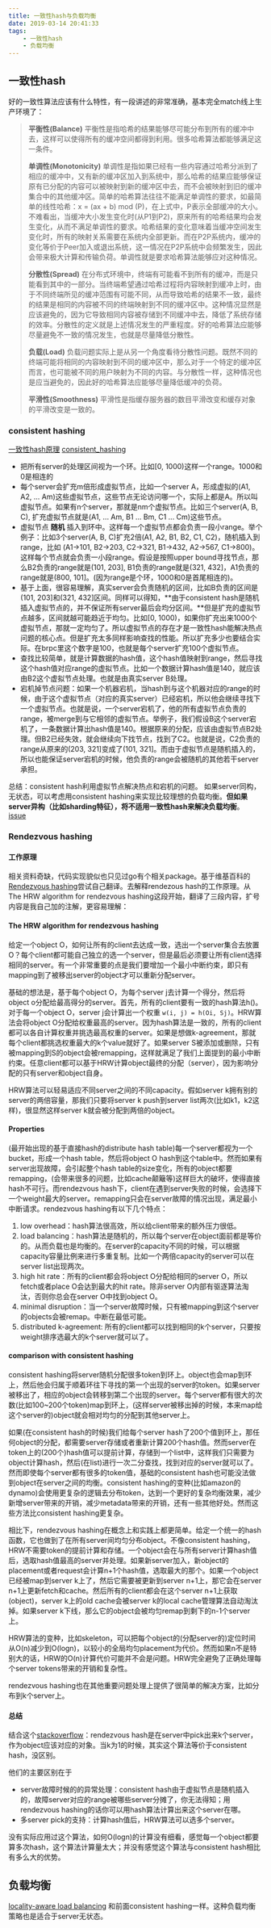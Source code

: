 ```yaml
---
title: 一致性hash与负载均衡
date: 2019-03-14 20:41:33
tags: 
    - 一致性hash
    - 负载均衡
---
```


## 一致性hash

好的一致性算法应该有什么特性，有一段讲述的非常准确，基本完全match线上生产环境了：

> **平衡性(Balance)**
>平衡性是指哈希的结果能够尽可能分布到所有的缓冲中去，这样可以使得所有的缓冲空间都得到利用。很多哈希算法都能够满足这一条件。
>
> **单调性(Monotonicity)**
>单调性是指如果已经有一些内容通过哈希分派到了相应的缓冲中，又有新的缓冲区加入到系统中，那么哈希的结果应能够保证原有已分配的内容可以被映射到新的缓冲区中去，而不会被映射到旧的缓冲集合中的其他缓冲区。简单的哈希算法往往不能满足单调性的要求，如最简单的线性哈希：x = (ax + b) mod (P)，在上式中，P表示全部缓冲的大小。不难看出，当缓冲大小发生变化时(从P1到P2)，原来所有的哈希结果均会发生变化，从而不满足单调性的要求。哈希结果的变化意味着当缓冲空间发生变化时，所有的映射关系需要在系统内全部更新。而在P2P系统内，缓冲的变化等价于Peer加入或退出系统，这一情况在P2P系统中会频繁发生，因此会带来极大计算和传输负荷。单调性就是要求哈希算法能够应对这种情况。
>
> **分散性(Spread)**
>在分布式环境中，终端有可能看不到所有的缓冲，而是只能看到其中的一部分。当终端希望通过哈希过程将内容映射到缓冲上时，由于不同终端所见的缓冲范围有可能不同，从而导致哈希的结果不一致，最终的结果是相同的内容被不同的终端映射到不同的缓冲区中。这种情况显然是应该避免的，因为它导致相同内容被存储到不同缓冲中去，降低了系统存储的效率。分散性的定义就是上述情况发生的严重程度。好的哈希算法应能够尽量避免不一致的情况发生，也就是尽量降低分散性。
>
> **负载(Load)**
>负载问题实际上是从另一个角度看待分散性问题。既然不同的终端可能将相同的内容映射到不同的缓冲区中，那么对于一个特定的缓冲区而言，也可能被不同的用户映射为不同的内容。与分散性一样，这种情况也是应当避免的，因此好的哈希算法应能够尽量降低缓冲的负荷。
>
> **平滑性(Smoothness)**
>平滑性是指缓存服务器的数目平滑改变和缓存对象的平滑改变是一致的。

### consistent hashing

[一致性hash原理](https://www.cnblogs.com/lpfuture/p/5796398.html)
[consistent_hashing](https://github.com/apache/incubator-brpc/blob/master/docs/cn/consistent_hashing.md)  

- 把所有server的处理区间视为一个环。比如[0, 1000)这样一个range。1000和0是相连的
- 每个server会扩充m倍形成虚拟节点，比如一个server A，形成虚拟的(A1, A2, ... Am)这些虚拟节点，这些节点无论访问哪一个，实际上都是A。所以叫虚拟节点。如果有n个server，那就是nm个虚拟节点。比如三个server(A, B, C), 扩充虚拟节点就是(A1, ... Am, B1 ... Bm, C1 ... Cm)这些节点。
- 虚拟节点 **随机** 插入到环中。这样每一个虚拟节点都会负责一段小range。举个例子：比如3个server(A, B, C)扩充2倍(A1, A2, B1, B2, C1, C2)，随机插入到range，比如 (A1->101, B2->203, C2->321, B1->432, A2->567, C1->800)。这样每个节点就会负责一小段range。假设是按照upper bound寻找节点，那么B2负责的range就是(101, 203], B1负责的range就是(321, 432]，A1负责的range就是(800, 101]。(因为range是个环，1000和0是首尾相连的)。
- 基于上面，很容易理解，真实server会负责随机的区间，比如B负责的区间是(101, 203]和(321, 432]区间。同样可以得知，**由于consistent hash是随机插入虚拟节点的，并不保证所有server最后会均分区间。**但是扩充的虚拟节点越多，区间就越可能趋近于均匀。比如[0, 1000)，如果你扩充出来1000个虚拟节点，那就一定均匀了。所以虚拟节点的存在才是一致性hash能解决热点问题的核心点。但是扩充太多同样影响查找的性能。所以扩充多少也要结合实际。在brpc里这个数字是100，也就是每个server扩充100个虚拟节点。
- 查找比较简单，就是计算数据的hash值，这个hash值映射到range，然后寻找这个hash值对应range的虚拟节点。比如一个数据计算hash值是140，就应该由B2这个虚拟节点处理。也就是由真实server B处理。
- 宕机掉节点问题：如果一个机器宕机，当hash到与这个机器对应的range的时候，由于这个虚拟节点（对应的真实server）已经宕机，所以他会继续寻找下一个虚拟节点。也就是说，一个server宕机了，他的所有虚拟节点负责的range，被merge到与它相邻的虚拟节点。举例子，我们假设B这个server宕机了，一条数据计算出hash值是140。根据原来的分配，应该由虚拟节点B2处理。但B2已经失效，就会继续向下找节点，找到了C2。也就是说，C2负责的range从原来的(203, 321]变成了(101, 321]。而由于虚拟节点是随机插入的，所以也能保证server宕机的时候，他负责的range会被随机的其他若干server承担。

总结：consistent hash利用虚拟节点解决热点和宕机的问题。 如果server同构，无状态，可以考虑用consistent hashing来实现比较理想的负载均衡。**但如果server异构（比如sharding特征），将不适用一致性hash来解决负载均衡**。 [issue](https://github.com/apache/incubator-brpc/issues/649)

### Rendezvous hashing

#### 工作原理
相关资料奇缺，代码实现貌似也只见过go有个相关package。基于维基百科的[Rendezvous hashing](https://en.wikipedia.org/wiki/Rendezvous_hashing)尝试自己翻译。去解释rendezous hash的工作原理。从The HRW algorithm for rendezvous hashing这段开始，翻译了三段内容，扩号内容是我自己加的注解，更容易理解：

#### The HRW algorithm for rendezvous hashing
给定一个object O，如何让所有的client去达成一致，选出一个server集合去放置O？每个client都可能自己独立的选一个server，但是最后必须要让所有client选择相同的server。有一个非常重要的点是我们要增加一个最小中断约束，即只有mapping到了被移出server的object才可以重新分配server。

基础的想法是，基于每个object O，为每个server j去计算一个得分，然后将object o分配给最高得分的server。首先，所有的client要有一致的hash算法h()。对于每一个object O，server j会计算出一个权重 `w(i, j) = h(Oi, Sj)`。HRW算法会将object O分配给权重最高的server。因为hash算法是一致的，所有的client都可以各自计算权重并挑选最高权重的server。如果是想做k-agreement，那就每个client都挑选权重最大的k个value就好了。如果server S被添加或删除，只有被mapping到S的object会被remapping，这样就满足了我们上面提到的最小中断约束。任意client都可以基于HRW计算object最终的分配（server），因为影响分配的只有server和object自身。

HRW算法可以轻易适应不同server之间的不同capacity。假如server k拥有别的server的两倍容量，那我们只要将server k push到server list两次(比如k1，k2这样)，很显然这样server k就会被分配到两倍的object。

#### Properties

(最开始出现的基于直接hash的distribute hash table)每一个server都视为一个bucket，形成一个hash table，然后将object O hash到这个table中。然而如果有server出现故障，会引起整个hash table的size变化，所有的object都要remapping，(会带来很多的问题，比如cache颠簸等)这样巨大的破坏，使得直接hash不可行。而rendezvous hash下，client在遇到server失败的时候，会选择下一个weight最大的server。remapping只会在server故障的情况出现，满足最小中断请求。rendezvous hashing有以下几个特点：
1. low overhead：hash算法很高效，所以给client带来的额外压力很低。
2. load balancing：hash算法是随机的，所以每个server在object面前都是等价的。从而负载也是均衡的。在server的capacity不同的时候，可以根据capacity容量比例来进行多重复制。比如一个两倍capacity的server可以在server list出现两次。
3. high hit rate：所有的client都会将object O分配给相同的server O，所以fetch或者place O会达到最大的hit rate。除非server O内部有驱逐算法淘汰，否则你总会在server O中找到object O。
4. minimal disruption：当一个server故障时候，只有被mapping到这个server的objects会被remap。中断在最低可能。
5. distributed k-agreement: 所有的client都可以找到相同的k个server，只要按weight排序选最大的k个server就可以了。

#### comparison with consistent hashing
consistent hashing将server随机分配很多token到环上。object也会map到环上，然后他会归属于顺着环往下寻找的第一个出现的server的token。如果server被移出了，相应的object会转移到第二个出现的server。每个server都有很大的次数(比如100~200个token)map到环上，(这样server被移出掉的时候，本来map给这个server的)object就会相对均匀的分配到其他server上。

如果(在consistent hash的时候)我们给每个server hash了200个值到环上，那任何object的分配，都需要server存储或者重新计算200个hash值。然而server在token上的(200个)hash值可以提前计算，存储到一个list中，这样我们只需要为object计算hash，然后(在list)进行一次二分查找，找到对应的server就可以了。然而即使每个server都有很多的token值，基础的consistent hash也可能没法做到object在server之间的均衡。consistent hashing的变种(比如amazon的dynamo)会使用更复杂的逻辑去分布token，达到一个更好的复杂均衡效果，减少新增server带来的开销，减少metadata带来的开销，还有一些其他好处。然而这些方法比consistent hashing更复杂。

相比下，rendezvous hashing在概念上和实践上都更简单。给定一个统一的hash函数，它也做到了在所有server间均匀分布object。不像consistent hashing，HRW不需要token的提前计算和存储。一个object会在与所有server计算hash值后，选取hash值最高的server并处理。如果新server加入，新object的placement或者request会计算n+1个hash值，选取最大的那个。如果一个object已经被map到server k上了，然后它需要被更新到server n+1上，那它会在server n+1上更新fetch和cache。然后所有的client都会在这个server n+1上获取(object)，server k上的old cache会被server k的local cache管理算法自动淘汰掉。如果server k下线，那么它的object会被均匀remap到剩下的n-1个server上。

HRW算法的变种，比如skeleton，可以把每个object的(分配server的)定位时间从O(n)减少到O(logn)，以较小的全局均匀placement为代价。然而如果n不是特别大的话，HRW的O(n)计算代价可能并不会是问题。HRW完全避免了正确处理每个server tokens带来的开销和复杂性。

rendezvous hashing也在其他重要问题处理上提供了很简单的解决方案，比如分布到k个server上。

#### 总结
结合这个[stackoverflow](https://stackoverflow.com/questions/20790898/consistent-hashing-vs-rendezvous-hrw-hashing-what-are-the-tradeoffs)：rendezvous hash是在server中pick出来k个server，作为object应该对应的对象。当k为1的时候，其实这个算法等价于consistent hash，没区别。

他们的主要区别在于
- server故障时候的的异常处理：consistent hash由于虚拟节点是随机插入的，故障server对应的range被哪些server分摊了，你无法得知；用rendezvous hashing的话你可以用hash算法计算出来这个server在哪。
- 多server pick的支持：计算hash值后，HRW算法可以选多个server。

没有实际应用过这个算法，如何O(logn)的计算没有细看，感觉每一个object都要算多次hash，这个算法计算量太大；并没有感觉这个算法与consistent hash相比有多么大的优势。

## 负载均衡

[locality-aware load balancing](https://github.com/apache/incubator-brpc/blob/master/docs/cn/lalb.md)
和前面consistent hashing一样。这种负载均衡策略也是适合于server无状态。